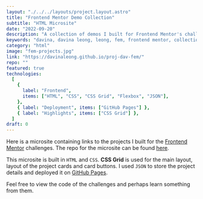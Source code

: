```yaml
---
layout: "./../../layouts/project.layout.astro"
title: "Frontend Mentor Demo Collection"
subtitle: "HTML Microsite"
date: "2022-09-20"
description: "A collection of demos I built for Frontend Mentor's challenges."
keywords: "davina, davina leong, leong, fem, frontend mentor, collection, projects, project, demo, demos, challenges, challenge, html, css, json, grid, flex, flexbox"
category: "html"
image: "fem-projects.jpg"
link: "https://davinaleong.github.io/proj-dav-fem/"
repo: ""
featured: true
technologies:
  [
    {
      label: "Frontend",
      items: ["HTML", "CSS", "CSS Grid", "Flexbox", "JSON"],
    },
    { label: "Deployment", items: ["GitHub Pages"] },
    { label: "Highlights", items: ["CSS Grid"] },
  ]
draft: 0
---
```


Here is a microsite containing links to the projects I built for the [Frontend Mentor](https://www.frontendmentor.io/) challenges. The repo for the microsite can be found [here](https://github.com/davinaleong/proj-dav-fem).

This microsite is built in `HTML` and `CSS`. **CSS Grid** is used for the main layout, layout of the project cards and card buttons. I used `JSON` to store the project details and deployed it on [GitHub Pages](https://pages.github.com/).

Feel free to view the code of the challenges and perhaps learn something from them.
